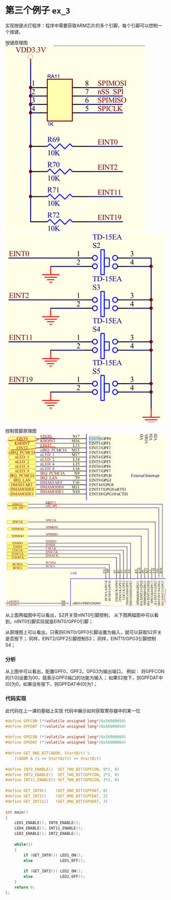 # 第三个例子 `ex_3`
实现按键点灯程序：程序中需要获取ARM芯片的多个引脚，每个引脚可以控制一个按键。

按键原理图
![按键原理图](https://github.com/kongdehua/uboot/raw/master/stage1/ex_3/image/switch.png "按键原理图")
![按键原理图](https://github.com/kongdehua/uboot/raw/master/stage1/ex_3/image/switch2.png "按键原理图")

控制管脚原理图
![控制管脚原理图](https://github.com/kongdehua/uboot/raw/master/stage1/ex_3/image/gpio_INT_0_2.png "控制管脚原理图")
![控制管脚原理图](https://github.com/kongdehua/uboot/raw/master/stage1/ex_3/image/gpio_INT_11.png "控制管脚原理图")

从上面两幅图中可以看出，S2开关受nINT0引脚控制，
从下图两幅图中可以看到，nINT0引脚实际就是EINT0/GPF0引脚；

从原理图上可以看出，只需将EINT0/GPF0引脚设置为输入，就可以获取S2开关是否按下；
同样，EINT2/GPF2引脚控制S3；
同样，EINT11/GPG3引脚控制S4；

### 分析
从上图中可以看出，配置GPF0，GPF2，GPG3为输出端口，
例如：
将GPFCON的[1:0]设置为00，就表示GPF0端口的功能为输入；
如果S2按下，则GPFDAT中[0]为0，如果没有按下，则GPFDAT中[0]为1；

### 代码实现
此代码在上一课的基础上实现
代码中展示如何获取寄存器中的某一位

```c 
#define GPFCON (*(volatile unsigned long*)0x56000050)
#define GPFDAT (*(volatile unsigned long*)0x56000054)

#define GPGCON (*(volatile unsigned long*)0x56000060)
#define GPGDAT (*(volatile unsigned long*)0x56000064)

#define GET_ONE_BIT(ADDR, StartBit) \
	((ADDR & (1 << StartBit)) >> StartBit)

#define INT0_ENABLE()  SET_TWO_BIT(GPFCON, 0*2, 0)
#define INT2_ENABLE()  SET_TWO_BIT(GPFCON, 2*2, 0)
#define INT11_ENABLE() SET_TWO_BIT(GPGCON, 3*2, 0)

#define GET_INT0()    !GET_ONE_BIT(GPFDAT, 0)
#define GET_INT2()    !GET_ONE_BIT(GPFDAT, 2)
#define GET_INT11()   !GET_ONE_BIT(GPGDAT, 3)
	
int main()
{
	LED1_ENABLE(); INT0_ENABLE();
	LED4_ENABLE(); INT11_ENABLE();
	LED2_ENABLE(); INT2_ENABLE();

	while(1)
	{
		if (GET_INT0()) LED1_ON();
		else            LED1_OFF();
		
		if (GET_INT2()) LED2_ON();
		else            LED2_OFF();
	}
	return 0;
};
```
